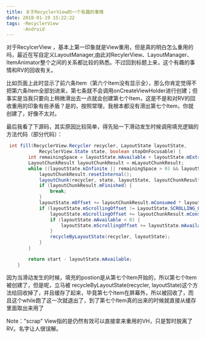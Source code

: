 ```yaml
---
title: 关于RecyclerView的一个有趣的事情
date: 2018-01-19 15:22:22
tags: -RecyclerView 
      -Android
---
```

对于RecylcerView ，基本上第一印象就是View重用，但是真的明白怎么重用的吗，最近在写自定义LayoutManager,由此对RecylerView、LayoutManager、ItemAnimator整个之间的关系都比较的熟悉。不过回到标题上来，这个有趣的事情和RV的回收有关。

比如页面上此时显示了前六条Item（第六个Item没有显示全），那么你肯定觉得不把第六条Item全部划进来，第七条就不会调用onCreateViewHolder进行创建；但事实是当我只要向上稍微滑出去一点就会创建第七个Item，这是不是和对RV的回收重用的印象有些矛盾？是的，按照常理，我根本都没有滑出第七个Item，你就创建了，好像不太对。

最后我看了下源码，其实原因比较简单，得先贴一下滑动发生时候调用填充逻辑的方法代码（部分代码）：
```java
 int fill(RecyclerView.Recycler recycler, LayoutState layoutState,
            RecyclerView.State state, boolean stopOnFocusable) {
        int remainingSpace = layoutState.mAvailable + layoutState.mExtra;
        LayoutChunkResult layoutChunkResult = mLayoutChunkResult;
        while ((layoutState.mInfinite || remainingSpace > 0) && layoutState.hasMore(state)) {
            layoutChunkResult.resetInternal();
            layoutChunk(recycler, state, layoutState, layoutChunkResult);
            if (layoutChunkResult.mFinished) {
                break;
            }
            layoutState.mOffset += layoutChunkResult.mConsumed * layoutState.mLayoutDirection;
            if (layoutState.mScrollingOffset != LayoutState.SCROLLING_OFFSET_NaN) {
                layoutState.mScrollingOffset += layoutChunkResult.mConsumed;
                if (layoutState.mAvailable < 0) {
                    layoutState.mScrollingOffset += layoutState.mAvailable;
                }
                recycleByLayoutState(recycler, layoutState);
            }
        }

        return start - layoutState.mAvailable;
    }
```

因为当滑动发生的时候，填充的postion是从第七个Item开始的，所以第七个Item被创建了，但是呢，立马被 recycleByLayoutState(recycler, layoutState)这个方法给回收掉了，并且缓存了起来，毕竟第七个Item在屏幕外，所以被回收了，而且这个while跑了这一次就退出了，到了第七个Item真的出来的时候就直接从缓存里面取出来用了

Note："scrap" View指的是仍然有效可以直接拿来重用的VH，只是暂时脱离了RV。名字让人很误解。